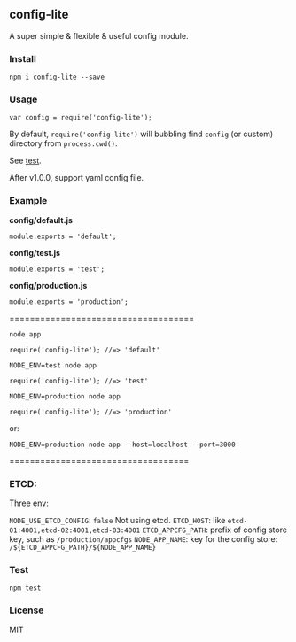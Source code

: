 ## config-lite

A super simple & flexible & useful config module.

### Install

    npm i config-lite --save

### Usage

```
var config = require('config-lite');
```

By default, `require('config-lite')` will bubbling find `config` (or custom) directory from `process.cwd()`.

See [test](https://github.com/nswbmw/config-lite/blob/master/test/test.js).

After v1.0.0, support yaml config file.

### Example

**config/default.js**

```
module.exports = 'default';
```

**config/test.js**

```
module.exports = 'test';
```

**config/production.js**

```
module.exports = 'production';
```
====================================

```
node app

require('config-lite'); //=> 'default'
```

```
NODE_ENV=test node app

require('config-lite'); //=> 'test'
```

```
NODE_ENV=production node app

require('config-lite'); //=> 'production'
```

or:

```
NODE_ENV=production node app --host=localhost --port=3000
```
===================================
### ETCD:

Three env:

`NODE_USE_ETCD_CONFIG`: `false` Not using etcd.
`ETCD_HOST`: like `etcd-01:4001,etcd-02:4001,etcd-03:4001`
`ETCD_APPCFG_PATH`: prefix of config store key, such as `/production/appcfgs`
`NODE_APP_NAME`: key for the config store: `/${ETCD_APPCFG_PATH}/${NODE_APP_NAME}`

### Test

    npm test

### License

MIT
